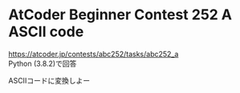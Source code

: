 # AtCoder Beginner Contest 252 A ASCII code  
https://atcoder.jp/contests/abc252/tasks/abc252_a  
Python (3.8.2)で回答  

ASCIIコードに変換しよー
